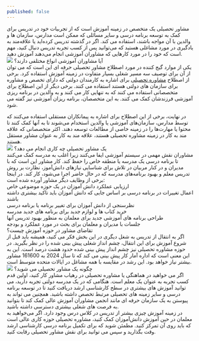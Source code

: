 ```yaml
---
published: false
---
```

مشاور تحصیلی یک متخصص در زمینه آموزش است که از تجربیات خود در تدریس برای کمک به توسعه برنامه درسی و سایر مسائلی که ممکن است مدارس، سازمان ها و والدین با آن مواجه باشند، استفاده می کند. اگر در گذشته تدریس کرده‌اید یا علاقه‌مند به یادگیری در مورد مشاغلی هستید که می‌توانید پس از کسب تجربه تدریس دنبال کنید، مهم است که خود را در مورد کارهایی که مشاوران آموزشی انجام می‌دهند آموزش دهید.<br>
![](https://rahyabmoshaver.com/wp-content/uploads/2022/05/%D9%85%D8%B4%D8%A7%D9%88%D8%B1-%D8%AA%D8%AD%D8%B5%DB%8C%D9%84%DB%8C%D8%8C-%DA%86%D9%87-%DA%A9%D8%B3%DB%8C-%D8%A7%D8%B3%D8%AA.jpg)
آیا مشاوران آموزشی انواع مختلفی دارند؟<br>
یکی از موارد گیج کننده در مورد اصطلاح مشاور تحصیلی حرفه ای این است که می توان از آن برای توصیف سه مسیر شغلی بسیار متفاوت در زمینه آموزش استفاده کرد. برخی از اصطلاح [مشاوره تحصیلی](https://rahyabmoshaver.com/%D9%85%D8%B4%D8%A7%D9%88%D8%B1%D9%87-%D8%AA%D8%AD%D8%B5%DB%8C%D9%84%DB%8C-%D8%AA%D9%84%D9%81%D9%86%DB%8C-%D9%88-%D8%AD%D8%B6%D9%88%D8%B1%DB%8C/) برای اشاره به کارمندان دولتی که دارای تخصص و مشاوره برای سازمان های دولتی هستند استفاده می کنند. برخی دیگر از این اصطلاح برای متخصصانی استفاده می کنند که به تنهایی کار می کنند و به والدین در برنامه ریزی آموزشی فرزندشان کمک می کنند. به این متخصصان، برنامه ریزان آموزشی نیز گفته می شود.<br>

در نهایت، برخی از این اصطلاح برای اشاره به پیمانکاران مستقلی استفاده می‌کنند که توسط مدارس، سازمان‌های آموزشی یا والدین استخدام می‌شوند تا به آنها کمک کنند تا محتوا یا مهارت‌ها را در زمینه خاصی از مطالعات توسعه دهند. اکثر متخصصانی که علاقه مند به کار در زمینه مشاوره تحصیلی هستند، علاقه مند به کار به عنوان مشاور مستقل هستند.<br>
![](https://rahyabmoshaver.com/wp-content/uploads/2022/05/%D9%85%D8%B4%D8%A7%D9%88%D8%B1-%D8%AA%D8%AD%D8%B5%DB%8C%D9%84%DB%8C-%D8%AE%D9%88%D8%A8.jpg)
یک مشاور تحصیلی چه کاری انجام می دهد؟<br>
مشاوران نقش مهمی در سیستم آموزشی ایفا می‌کنند زیرا اغلب به مدرسه کمک می‌کنند تا برنامه درسی یک مدرسه یا منطقه خاص را حفظ کند. کار مشاور این است که با مدیران و در کنار مربیان در تلاش برای شناسایی نیازهای دانش‌آموز، نظارت بر روش تدریس معلم و بهبود برنامه‌های مدرسه که در حال حاضر اجرا می‌شود، کار کند. در اینجا برخی از وظایف دیگر مشاور آورده شده است:<br>
ارزیابی عملکرد دانش آموزان در یک حوزه موضوعی خاص<br>
اعمال تغییرات در برنامه درسی بر اساس جایی که دانش آموزان باید تاکید بیشتری داشته باشند<br>
نظرسنجی از دانش آموزان برای تغییر برنامه یا برنامه درسی<br>
خرید کتاب ها و لوازم جدید برای برنامه های جدید مدرسه<br>
طراحی برنامه های آموزشی جدید برای معلمان به منظور بهبود تدریس آنها<br>
جلسات با مدیران و معلمان برای بحث در مورد عملکرد و بودجه<br>
تقاضای مشاور در حوزه آموزش چیست؟<br>
اگر به انتقال از تدریس به شغل دیگری در این بخش فکر می کنید، همیشه باید قبل از شروع آموزش برای این انتقال، چشم انداز شغلی پیش بینی شده را در نظر بگیرید. در حوزه مشاوره تحصیلی نیز چشم انداز پیش بینی شده حدود هشت درصد است. این به این معنی است که اداره آمار کار پیش بینی می کند که تا سال 2024 به 161600 مشاور بیشتر نیاز خواهد بود. این رشد در مقایسه با همه مشاغل در ایالات متحده متوسط است.<br>
![](https://rahyabmoshaver.com/wp-content/uploads/2022/05/%D8%A7%D9%86%D9%88%D8%A7%D8%B9-%D8%AA%DA%A9%D9%86%DB%8C%DA%A9-%D9%87%D8%A7%DB%8C-%D9%85%D8%B4%D8%A7%D9%88%D8%B1%D9%87-%D8%AA%D8%AD%D8%B5%DB%8C%D9%84%DB%8C.jpg)
چگونه یک مشاور تحصیلی می شوید؟<br>
اگر می خواهید در هماهنگی یا مشاوره تحصیلی در رهیاب مشاور کار کنید، اولین قدم کسب تجربه به عنوان یک معلم است. هنگامی که در یک مدرسه دولتی تجربه دارید، می توانید آموزش های بیشتری در سطح کارشناسی ارشد دریافت کنید تا در توسعه برنامه درسی و سایر زمینه های تحصیلی مرتبط تخصص داشته باشید. همچنین می تواند به پیوستن به یک سازمان حرفه ای مانند انجمن مشاوران آموزش عالی کمک کند تا بتوانید به فرصت های شغلی بیشتری دسترسی داشته باشید.<br>
در زمینه آموزش چیزی بیشتر از تدریس در کلاس درس وجود دارد. اگر می‌خواهید به معلمان در حین آموزش دانش‌آموزان کمک کنید، مشاوره تحصیلی حوزه کاری عالی است که باید روی آن تمرکز کنید. مطمئن شوید که برای تکمیل برنامه درسی کارشناسی ارشد وقت بگذارید و سپس می توانید برای نقش مشاور تحصیلی رقابت کنید.<br>

